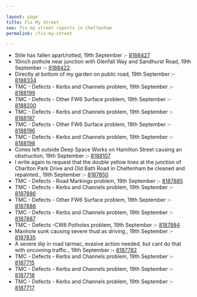 ```yaml
---

layout: page
title: Fix My Street
seo: fix my street reports in Cheltenham
permalink: /fix-my-street

---
```


<!-- fix_marker starts -->

- Stile has fallen apart/rotted, 19th September :- [8188427](https://www.fixmystreet.com/report/8188427)
- 10inch pothole near junction with Glenfall Way and Sandhurst Road, 19th September :- [8188422](https://www.fixmystreet.com/report/8188422)
- Directly at bottom of my garden on public road, 19th September :- [8188334](https://www.fixmystreet.com/report/8188334)
- TMC - Defects - Kerbs and Channels problem, 19th September :- [8188199](https://www.fixmystreet.com/report/8188199)
- TMC - Defects - Other FW6  Surface problem, 19th September :- [8188200](https://www.fixmystreet.com/report/8188200)
- TMC - Defects - Kerbs and Channels problem, 19th September :- [8188197](https://www.fixmystreet.com/report/8188197)
- TMC - Defects - Other FW6  Surface problem, 19th September :- [8188196](https://www.fixmystreet.com/report/8188196)
- TMC - Defects - Kerbs and Channels problem, 19th September :- [8188198](https://www.fixmystreet.com/report/8188198)
- Cones left outside Deep Space Works on Hamilton Street causing an obstruction, 19th September :- [8188107](https://www.fixmystreet.com/report/8188107)
- I write again to request that the double yellow lines at the junction of Charlton Park Drive and Old Bath Road in Cheltenham be cleaned and repainted., 19th September :- [8187850](https://www.fixmystreet.com/report/8187850)
- TMC - Defects - Road Markings problem, 19th September :- [8187885](https://www.fixmystreet.com/report/8187885)
- TMC - Defects - Kerbs and Channels problem, 19th September :- [8187886](https://www.fixmystreet.com/report/8187886)
- TMC - Defects - Other FW6  Surface problem, 19th September :- [8187888](https://www.fixmystreet.com/report/8187888)
- TMC - Defects - Kerbs and Channels problem, 19th September :- [8187887](https://www.fixmystreet.com/report/8187887)
- TMC - Defects -CW6 Potholes  problem, 19th September :- [8187884](https://www.fixmystreet.com/report/8187884)
- Manhole sunk causing severe thud as driving., 19th September :- [8187835](https://www.fixmystreet.com/report/8187835)
- A severe dip in road tarmac, evasive action needed, but cant do that with oncoming traffic., 19th September :- [8187782](https://www.fixmystreet.com/report/8187782)
- TMC - Defects - Kerbs and Channels problem, 19th September :- [8187715](https://www.fixmystreet.com/report/8187715)
- TMC - Defects - Kerbs and Channels problem, 19th September :- [8187718](https://www.fixmystreet.com/report/8187718)
- TMC - Defects - Kerbs and Channels problem, 19th September :- [8187717](https://www.fixmystreet.com/report/8187717)

<!-- fix_marker ends -->